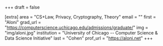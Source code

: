 +++
draft = false

[extra]
area = "CS+Law, Privacy, Cryptography, Theory"
email = ""
first = "Aloni"
grad_url = "https://computerscience.uchicago.edu/admissions/graduate/"
img = "img/aloni.jpg"
institution = "University of Chicago -- Computer Science & Data Science Initiative"
last = "Cohen"
prof_url = "https://aloni.net"
+++